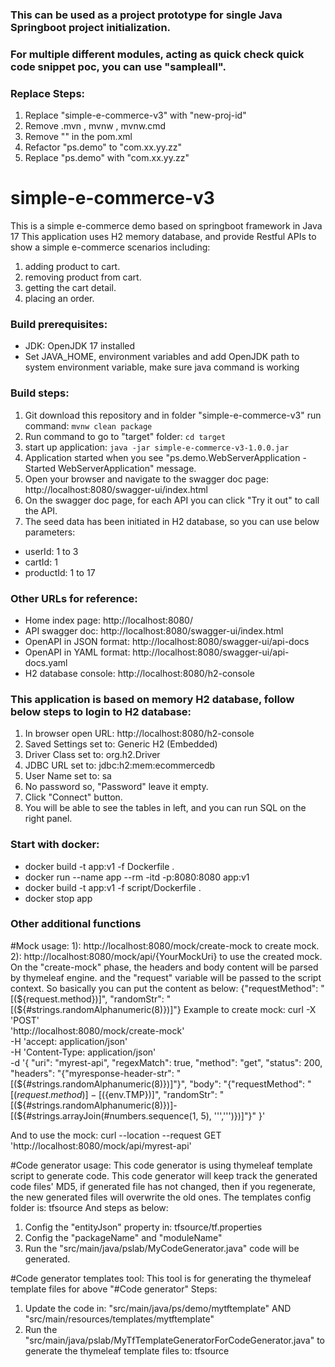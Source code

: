 ### This can be used as a project prototype for single Java Springboot project initialization.
### For multiple different modules, acting as quick check quick code snippet poc, you can use "sampleall".
### Replace Steps:
1. Replace "simple-e-commerce-v3" with "new-proj-id"
2. Remove .mvn , mvnw , mvnw.cmd
3. Remove "<repositories>" in the pom.xml
4. Refactor "ps.demo" to "com.xx.yy.zz"
5. Replace "ps.demo" with "com.xx.yy.zz"


# simple-e-commerce-v3
This is a simple e-commerce demo based on springboot framework in Java 17
This application uses H2 memory database, and provide Restful APIs to show
a simple e-commerce scenarios including:
1. adding product to cart.
2. removing product from cart.
3. getting the cart detail.
4. placing an order.

### Build prerequisites:
- JDK: OpenJDK 17 installed
- Set JAVA_HOME, environment variables and add OpenJDK path to system environment variable, make sure java command is working

### Build steps:
1. Git download this repository and in folder "simple-e-commerce-v3" run command: ```mvnw clean package```
2. Run command to go to "target" folder: ```cd target```
3. start up application: ```java -jar simple-e-commerce-v3-1.0.0.jar```
4. Application started when you see "ps.demo.WebServerApplication - Started WebServerApplication" message.
5. Open your browser and navigate to the swagger doc page: http://localhost:8080/swagger-ui/index.html
6. On the swagger doc page, for each API you can click "Try it out" to call the API.
7. The seed data has been initiated in H2 database, so you can use below parameters: 
- userId: 1 to 3
- cartId: 1
- productId: 1 to 17

### Other URLs for reference: 
- Home index page: http://localhost:8080/
- API swagger doc: http://localhost:8080/swagger-ui/index.html
- OpenAPI in JSON format: http://localhost:8080/swagger-ui/api-docs
- OpenAPI in YAML format: http://localhost:8080/swagger-ui/api-docs.yaml
- H2 database console: http://localhost:8080/h2-console

### This application is based on memory H2 database, follow below steps to login to H2 database:
1. In browser open URL: http://localhost:8080/h2-console
2. Saved Settings set to: Generic H2 (Embedded)
3. Driver Class set to: org.h2.Driver
4. JDBC URL set to: jdbc:h2:mem:ecommercedb
5. User Name set to: sa
6. No password so, "Password" leave it empty.
7. Click "Connect" button.
8. You will be able to see the tables in left, and you can run SQL on the right panel.

### Start with docker:
- docker build -t app:v1 -f Dockerfile .
- docker run --name app --rm -itd -p:8080:8080 app:v1
- docker build -t app:v1 -f script/Dockerfile .
- docker stop app

### Other additional functions
#Mock usage:
1): http://localhost:8080/mock/create-mock to create mock.
2): http://localhost:8080/mock/api/{YourMockUri} to use the created mock.
On the "create-mock" phase, the headers and body content will be parsed by thymeleaf engine.
and the "request" variable will be passed to the script context. So basically you can put the
content as below: {"requestMethod": "[(${request.method})]", "randomStr": "[(${#strings.randomAlphanumeric(8)})]"}
Example to create mock:
curl -X 'POST' \
'http://localhost:8080/mock/create-mock' \
-H 'accept: application/json' \
-H 'Content-Type: application/json' \
-d '{
"uri": "myrest-api",
"regexMatch": true,
"method": "get",
"status": 200,
"headers": "{\"myresponse-header-str\": \"[(${#strings.randomAlphanumeric(8)})]\"}",
"body": "{\"requestMethod\": \"[(${request.method})]-[(${env.TMP})]\", \"randomStr\": \"[(${#strings.randomAlphanumeric(8)})]-[(${#strings.arrayJoin(#numbers.sequence(1, 5), '\'','\'')})]\"}"
}'

And to use the mock:
curl --location --request GET 'http://localhost:8080/mock/api/myrest-api'

#Code generator usage:
This code generator is using thymeleaf template script to generate code.
This code generator will keep track the generated code files' MD5, if generated file
has not changed, then if you regenerate, the new generated files will overwrite the old ones.
The templates config folder is: tfsource
And steps as below:
1) Config the "entityJson" property in: tfsource/tf.properties
2) Config the "packageName" and "moduleName"
3) Run the "src/main/java/pslab/MyCodeGenerator.java" code will be generated.

#Code generator templates tool:
This tool is for generating the thymeleaf template files for above "#Code generator"
Steps:
1) Update the code in: "src/main/java/ps/demo/mytftemplate" AND "src/main/resources/templates/mytftemplate"
2) Run the "src/main/java/pslab/MyTfTemplateGeneratorForCodeGenerator.java" to generate the thymeleaf template files to: tfsource


